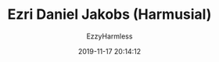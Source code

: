 ---
index: 7025
title: "Ezri Daniel Jakobs (Harmusial)"
ammount: 1500
subtitle: ""
author: "EzzyHarmless"
date: "2019-11-17 20:14:12"
excerpt: ""
status: "charitable-pending"
comment_status: "closed"
modified: "2019-11-17 20:14:12"
type: "donation"
comment_count: 0
tags: []
---